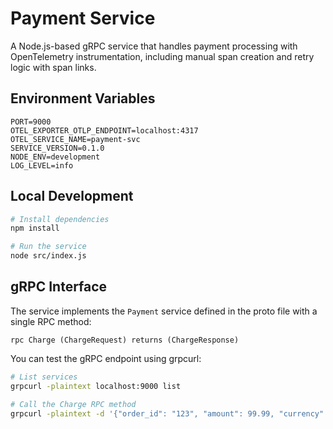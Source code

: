 # Payment Service

A Node.js-based gRPC service that handles payment processing with OpenTelemetry instrumentation, including manual span creation and retry logic with span links.

## Environment Variables

```
PORT=9000
OTEL_EXPORTER_OTLP_ENDPOINT=localhost:4317
OTEL_SERVICE_NAME=payment-svc
SERVICE_VERSION=0.1.0
NODE_ENV=development
LOG_LEVEL=info
```

## Local Development

```bash
# Install dependencies
npm install

# Run the service
node src/index.js
```

## gRPC Interface

The service implements the `Payment` service defined in the proto file with a single RPC method:

```
rpc Charge (ChargeRequest) returns (ChargeResponse)
```

You can test the gRPC endpoint using grpcurl:

```bash
# List services
grpcurl -plaintext localhost:9000 list

# Call the Charge RPC method
grpcurl -plaintext -d '{"order_id": "123", "amount": 99.99, "currency": "USD"}' localhost:9000 payment.Payment/Charge
```
